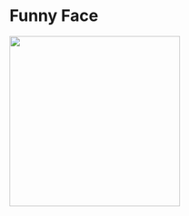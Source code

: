 # Funny Face
<img height="300px" widht="300px" src="https://user-images.githubusercontent.com/67111661/144048602-3b387828-e104-4037-a965-90dabc3144cd.png">

